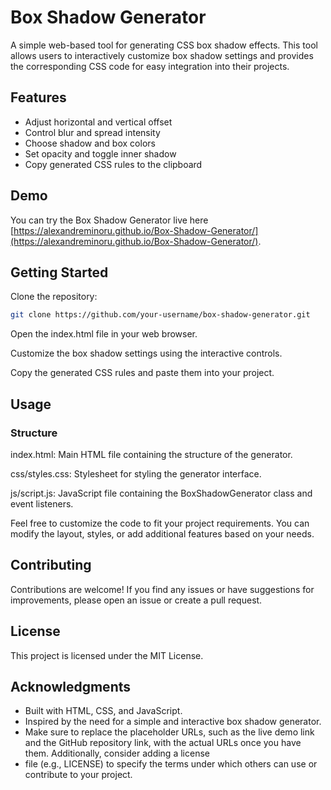 
# Box Shadow Generator

A simple web-based tool for generating CSS box shadow effects. This tool allows users to interactively customize box shadow settings and provides the corresponding CSS code for easy integration into their projects.

## Features


- Adjust horizontal and vertical offset
- Control blur and spread intensity
- Choose shadow and box colors
- Set opacity and toggle inner shadow
- Copy generated CSS rules to the clipboard
  
## Demo
You can try the Box Shadow Generator live here [https://alexandreminoru.github.io/Box-Shadow-Generator/](https://alexandreminoru.github.io/Box-Shadow-Generator/).

## Getting Started
Clone the repository:

```bash
git clone https://github.com/your-username/box-shadow-generator.git
```

Open the index.html file in your web browser.

Customize the box shadow settings using the interactive controls.

Copy the generated CSS rules and paste them into your project.

## Usage

### Structure
index.html: Main HTML file containing the structure of the generator.

css/styles.css: Stylesheet for styling the generator interface.

js/script.js: JavaScript file containing the BoxShadowGenerator class and event listeners.

Feel free to customize the code to fit your project requirements. You can modify the layout, styles, or add additional features based on your needs.

## Contributing
Contributions are welcome! If you find any issues or have suggestions for improvements, please open an issue or create a pull request.

## License
This project is licensed under the MIT License.

## Acknowledgments
- Built with HTML, CSS, and JavaScript.
- Inspired by the need for a simple and interactive box shadow generator.
- Make sure to replace the placeholder URLs, such as the live demo link and the GitHub repository link, with the actual URLs once you have them. Additionally, consider adding a license
- file (e.g., LICENSE) to specify the terms under which others can use or contribute to your project.
